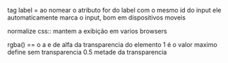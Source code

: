 tag label = ao nomear o atributo for do label com o mesmo id
do input ele automaticamente marca o input, bom em dispositivos moveis 


normalize css:: mantem a exibição em varios browsers


rgba() == o a e de alfa da transparencia do elemento 1 é o valor maximo define
sem transparencia 0.5 metade da transparencia



